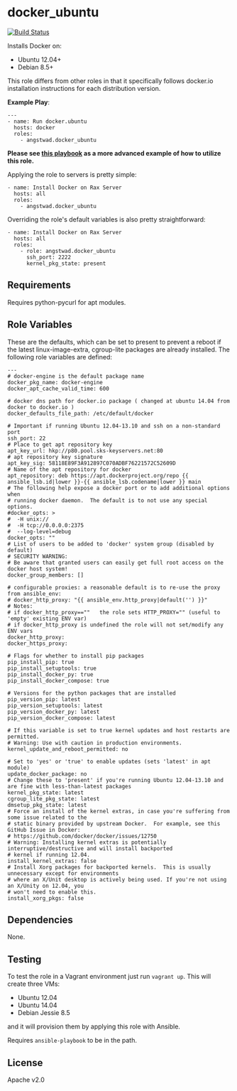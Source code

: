docker_ubuntu
========

[![Build Status](https://travis-ci.org/angstwad/docker.ubuntu.svg)](https://travis-ci.org/angstwad/docker.ubuntu)

Installs Docker on:

* Ubuntu 12.04+
* Debian 8.5+

This role differs from other roles in that it specifically follows docker.io installation instructions for each distribution version.

**Example Play**:
```
---
- name: Run docker.ubuntu
  hosts: docker
  roles:
    - angstwad.docker_ubuntu
```

**Please see [this playbook](https://github.com/angstwad/ansible-docker-rackspace) as a more advanced example of how to utilize this role.**

Applying the role to servers is pretty simple:
```
- name: Install Docker on Rax Server
  hosts: all
  roles:
    - angstwad.docker_ubuntu
```

Overriding the role's default variables is also pretty straightforward:
```
- name: Install Docker on Rax Server
  hosts: all
  roles:
    - role: angstwad.docker_ubuntu
      ssh_port: 2222
      kernel_pkg_state: present
```


Requirements
------------

Requires python-pycurl for apt modules.

Role Variables
--------------

These are the defaults, which can be set to present to prevent a reboot if the latest linux-image-extra, cgroup-lite packages are already installed.
The following role variables are defined:

```
---
# docker-engine is the default package name
docker_pkg_name: docker-engine
docker_apt_cache_valid_time: 600

# docker dns path for docker.io package ( changed at ubuntu 14.04 from docker to docker.io )
docker_defaults_file_path: /etc/default/docker

# Important if running Ubuntu 12.04-13.10 and ssh on a non-standard port
ssh_port: 22
# Place to get apt repository key
apt_key_url: hkp://p80.pool.sks-keyservers.net:80
# apt repository key signature
apt_key_sig: 58118E89F3A912897C070ADBF76221572C52609D
# Name of the apt repository for docker
apt_repository: deb https://apt.dockerproject.org/repo {{ ansible_lsb.id|lower }}-{{ ansible_lsb.codename|lower }} main
# The following help expose a docker port or to add additional options when
# running docker daemon.  The default is to not use any special options.
#docker_opts: >
#  -H unix://
#  -H tcp://0.0.0.0:2375
#  --log-level=debug
docker_opts: ""
# List of users to be added to 'docker' system group (disabled by default)
# SECURITY WARNING: 
# Be aware that granted users can easily get full root access on the docker host system!
docker_group_members: []

# configurable proxies: a reasonable default is to re-use the proxy from ansible_env:
# docker_http_proxy: "{{ ansible_env.http_proxy|default('') }}"
# Notes:
# if docker_http_proxy==""   the role sets HTTP_PROXY="" (useful to 'empty' existing ENV var)
# if docker_http_proxy is undefined the role will not set/modify any ENV vars
docker_http_proxy:
docker_https_proxy:

# Flags for whether to install pip packages
pip_install_pip: true
pip_install_setuptools: true
pip_install_docker_py: true
pip_install_docker_compose: true

# Versions for the python packages that are installed
pip_version_pip: latest
pip_version_setuptools: latest
pip_version_docker_py: latest
pip_version_docker_compose: latest

# If this variable is set to true kernel updates and host restarts are permitted.
# Warning: Use with caution in production environments.
kernel_update_and_reboot_permitted: no

# Set to 'yes' or 'true' to enable updates (sets 'latest' in apt module)
update_docker_package: no
# Change these to 'present' if you're running Ubuntu 12.04-13.10 and are fine with less-than-latest packages
kernel_pkg_state: latest
cgroup_lite_pkg_state: latest
dmsetup_pkg_state: latest
# Force an install of the kernel extras, in case you're suffering from some issue related to the
# static binary provided by upstream Docker.  For example, see this GitHub Issue in Docker:
# https://github.com/docker/docker/issues/12750
# Warning: Installing kernel extras is potentially interruptive/destructive and will install backported
# kernel if running 12.04.
install_kernel_extras: false
# Install Xorg packages for backported kernels.  This is usually unnecessary except for environments
# where an X/Unit desktop is actively being used. If you're not using an X/Unity on 12.04, you
# won't need to enable this.
install_xorg_pkgs: false
```

Dependencies
------------

None.

Testing
-------

To test the role in a Vagrant environment just run `vagrant up`.  This will
create three VMs:

* Ubuntu 12.04
* Ubuntu 14.04
* Debian Jessie 8.5

and it will provision them by applying this role with Ansible.

Requires `ansible-playbook` to be in the path.

License
-------

Apache v2.0
